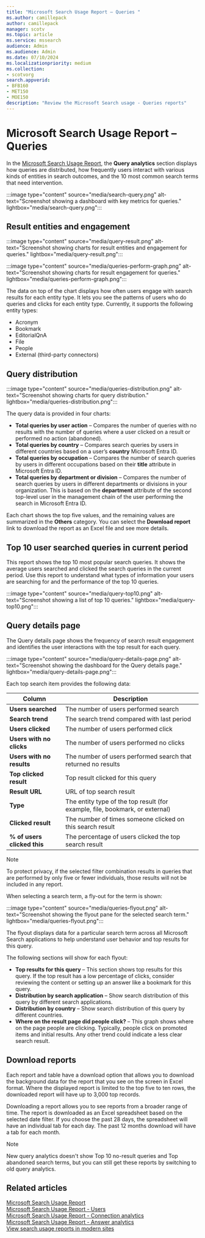 ```yaml
---
title: "Microsoft Search Usage Report – Queries "
ms.author: camillepack
author: camillepack
manager: scotv
ms.topic: article
ms.service: mssearch
audience: Admin
ms.audience: Admin
ms.date: 07/10/2024 
ms.localizationpriority: medium
ms.collection:
- scotvorg
search.appverid:
- BFB160
- MET150
- MOE150
description: "Review the Microsoft Search usage - Queries reports"
---
```


# Microsoft Search Usage Report – Queries

In the [Microsoft Search Usage Report](usage-reports.md), the **Query analytics** section displays how queries are distributed, how frequently users interact with various kinds of entities in search outcomes, and the 10 most common search terms that need intervention.

:::image type="content" source="media/search-query.png" alt-text="Screenshot showing a dashboard with key metrics for queries." lightbox="media/search-query.png":::

## Result entities and engagement

:::image type="content" source="media/query-result.png" alt-text="Screenshot showing charts for result entities and engagement for queries." lightbox="media/query-result.png":::

:::image type="content" source="media/queries-perform-graph.png" alt-text="Screenshot showing charts for result engagement for queries." lightbox="media/queries-perform-graph.png":::

The data on top of the chart displays how often users engage with search results for each entity type. It lets you see the patterns of users who do queries and clicks for each entity type. Currently, it supports the following entity types:

- Acronym
- Bookmark
- EditorialQnA
- File
- People
- External (third-party connectors)

## Query distribution

:::image type="content" source="media/queries-distribution.png" alt-text="Screenshot showing charts for query distribution." lightbox="media/queries-distribution.png":::

The query data is provided in four charts:

- **Total queries by user action** – Compares the number of queries with no results with the number of queries where a user clicked on a result or performed no action (abandoned).  
- **Total queries by country** – Compares search queries by users in different countries based on a user’s **country** Microsoft Entra ID.
- **Total queries by occupation** – Compares the number of search queries by users in different occupations based on their **title** attribute in Microsoft Entra ID.
- **Total queries by department or division** – Compares the number of search queries by users in different departments or divisions in your organization. This is based on the **department** attribute of the second top-level user in the management chain of the user performing the search in Microsoft Entra ID.

Each chart shows the top five values, and the remaining values are summarized in the **Others** category. You can select the **Download report** link to download the report as an Excel file and see more details.

## Top 10 user searched queries in current period

This report shows the top 10 most popular search queries. It shows the average users searched and clicked the search queries in the current period. Use this report to understand what types of information your users are searching for and the performance of the top 10 queries.

:::image type="content" source="media/query-top10.png" alt-text="Screenshot showing a list of top 10 queries." lightbox="media/query-top10.png":::

## Query details page

The Query details page shows the frequency of search result engagement and identifies the user interactions with the top result for each query.

:::image type="content" source="media/query-details-page.png" alt-text="Screenshot showing the dashboard for the Query details page." lightbox="media/query-details-page.png":::

Each top search item provides the following data:

| Column                 | Description                                           |
|------------------------|-------------------------------------------------------|
| **Users searched**     | The number of users performed search                  |
| **Search trend**       | The search trend compared with last period            |
| **Users clicked**      | The number of users performed click                   |
| **Users with no clicks** | The number of users performed no clicks             |
| **Users with no results** | The number of users performed search that returned no results |
| **Top clicked result** | Top result clicked for this query                     |
| **Result URL**         | URL of top search result                              |
| **Type**               | The entity type of the top result (for example, file, bookmark, or external) |
| **Clicked result**     | The number of times someone clicked on this search result |
| **% of users clicked this** | The percentage of users clicked the top search result |

>[!NOTE]
> To protect privacy, if the selected filter combination results in queries that are performed by only five or fewer individuals, those results will not be included in any report.

When selecting a search term, a fly-out for the term is shown:

:::image type="content" source="media/queries-flyout.png" alt-text="Screenshot showing the flyout pane for the selected search term." lightbox="media/queries-flyout.png":::

The flyout displays data for a particular search term across all Microsoft Search applications to help understand user behavior and top results for this query.

The following sections will show for each flyout:

- **Top results for this query** – This section shows top results for this query. If the top result has a low percentage of clicks, consider reviewing the content or setting up an answer like a bookmark for this query.
- **Distribution by search application** – Show search distribution of this query by different search applications.
- **Distribution by country** – Show search distribution of this query by different countries.
- **Where on the result page did people click?** – This graph shows where on the page people are clicking. Typically, people click on promoted items and initial results. Any other trend could indicate a less clear search result.

## Download reports

Each report and table have a download option that allows you to download the background data for the report that you see on the screen in Excel format. Where the displayed report is limited to the top five to ten rows, the downloaded report will have up to 3,000 top records.

Downloading a report allows you to see reports from a broader range of time. The report is downloaded as an Excel spreadsheet based on the selected date filter. If you choose the past 28 days, the spreadsheet will have an individual tab for each day. The past 12 months download will have a tab for each month.

>[!NOTE]
> New query analytics doesn't show Top 10 no-result queries and Top abandoned search terms, but you can still get these reports by switching to old query analytics.

## Related articles

[Microsoft Search Usage Report](usage-reports.md)</br>
[Microsoft Search Usage Report - Users](users-search-reports.md)</br>
[Microsoft Search Usage Report - Connection analytics](connection-analytics-reports.md)</br>
[Microsoft Search Usage Report - Answer analytics](answer-analytics-usage-reports.md)</br>
[View search usage reports in modern sites](/sharepoint/view-search-usage-reports-modern-sites)
